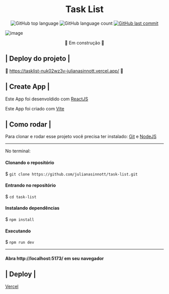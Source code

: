<h1 align='center'> Task List </h1>

<p align="center">
  <img alt="GitHub top language" src="https://img.shields.io/github/languages/top/julianasinnott/task-list.svg?color=fc4117">

  <img alt="GitHub language count" src="https://img.shields.io/github/languages/count/julianasinnott/task-list.svg?color=fc4117">
  
  <a href="https://github.com/julianasinnott/task-list/commits/main">
    <img alt="GitHub last commit" src="https://img.shields.io/github/last-commit/julianasinnott/task-list.svg?color=fc4117">
  </a>
</p>

![image](https://user-images.githubusercontent.com/100887684/173469746-4a6d6c06-4cb2-4153-98e0-43e0bfe0a64b.png)
<p align='center'> 🚧 Em construção 🚧 </p>

## | Deploy do projeto |

🔗 https://tasklist-nuk02wz3v-julianasinnott.vercel.app/ 🔗

##  | Create App |

Este App foi desenvoldido com [ReactJS](https://reactjs.org/) <br>

Este App foi criado com [Vite](https://vitejs.dev/) <br>

## | Como rodar |

Para clonar e rodar esse projeto você precisa ter instalado: [Git](https://git-scm.com/) e [NodeJS](https://nodejs.org/en/) 

<hr>

No terminal:

#### Clonando o repositório
$ `git clone https://github.com/julianasinnott/task-list.git`

#### Entrando no repositório
$ `cd task-list`

#### Instalando dependências
$ `npm install`

#### Executando
$ `npm run dev`

<hr>

#### Abra http://localhost:5173/ em seu navegador

## | Deploy |

[Vercel](https://vercel.com/)








